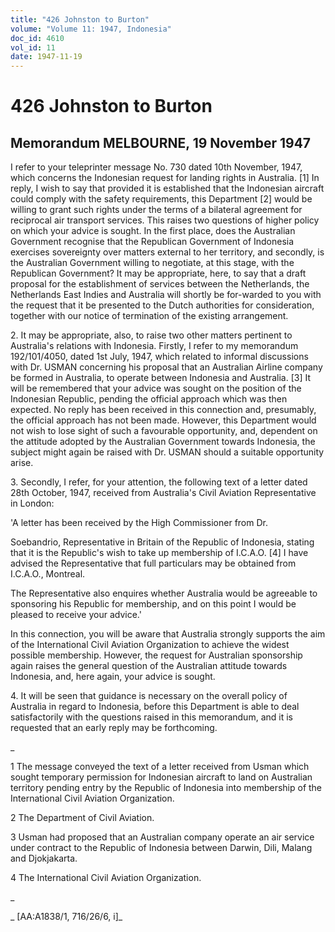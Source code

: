 ```yaml
---
title: "426 Johnston to Burton"
volume: "Volume 11: 1947, Indonesia"
doc_id: 4610
vol_id: 11
date: 1947-11-19
---
```


# 426 Johnston to Burton

## Memorandum MELBOURNE, 19 November 1947

I refer to your teleprinter message No. 730 dated 10th November, 1947, which concerns the Indonesian request for landing rights in Australia. [1] In reply, I wish to say that provided it is established that the Indonesian aircraft could comply with the safety requirements, this Department [2] would be willing to grant such rights under the terms of a bilateral agreement for reciprocal air transport services. This raises two questions of higher policy on which your advice is sought. In the first place, does the Australian Government recognise that the Republican Government of Indonesia exercises sovereignty over matters external to her territory, and secondly, is the Australian Government willing to negotiate, at this stage, with the Republican Government? It may be appropriate, here, to say that a draft proposal for the establishment of services between the Netherlands, the Netherlands East Indies and Australia will shortly be for-warded to you with the request that it be presented to the Dutch authorities for consideration, together with our notice of termination of the existing arrangement.

2\. It may be appropriate, also, to raise two other matters pertinent to Australia's relations with Indonesia. Firstly, I refer to my memorandum 192/101/4050, dated 1st July, 1947, which related to informal discussions with Dr. USMAN concerning his proposal that an Australian Airline company be formed in Australia, to operate between Indonesia and Australia. [3] It will be remembered that your advice was sought on the position of the Indonesian Republic, pending the official approach which was then expected. No reply has been received in this connection and, presumably, the official approach has not been made. However, this Department would not wish to lose sight of such a favourable opportunity, and, dependent on the attitude adopted by the Australian Government towards Indonesia, the subject might again be raised with Dr. USMAN should a suitable opportunity arise.

3\. Secondly, I refer, for your attention, the following text of a letter dated 28th October, 1947, received from Australia's Civil Aviation Representative in London:

'A letter has been received by the High Commissioner from Dr.

Soebandrio, Representative in Britain of the Republic of Indonesia, stating that it is the Republic's wish to take up membership of I.C.A.O. [4] I have advised the Representative that full particulars may be obtained from I.C.A.O., Montreal.

The Representative also enquires whether Australia would be agreeable to sponsoring his Republic for membership, and on this point I would be pleased to receive your advice.'

In this connection, you will be aware that Australia strongly supports the aim of the International Civil Aviation Organization to achieve the widest possible membership. However, the request for Australian sponsorship again raises the general question of the Australian attitude towards Indonesia, and, here again, your advice is sought.

4\. It will be seen that guidance is necessary on the overall policy of Australia in regard to Indonesia, before this Department is able to deal satisfactorily with the questions raised in this memorandum, and it is requested that an early reply may be forthcoming.

_

1 The message conveyed the text of a letter received from Usman which sought temporary permission for Indonesian aircraft to land on Australian territory pending entry by the Republic of Indonesia into membership of the International Civil Aviation Organization.

2 The Department of Civil Aviation.

3 Usman had proposed that an Australian company operate an air service under contract to the Republic of Indonesia between Darwin, Dili, Malang and Djokjakarta.

4 The International Civil Aviation Organization.

_

_ [AA:A1838/1, 716/26/6, i]_
